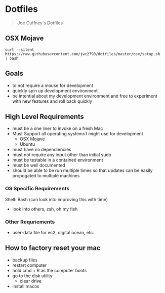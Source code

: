 # Dotfiles

> Joe Cuffney's Dotfiles

## OSX Mojave

```
curl --silent https://raw.githubusercontent.com/jwc2790/dotfiles/master/osx/setup.sh | bash
```

## Goals

- to not require a mouse for development 
- quickly spin up development environment
- be intential about my development environment and free to experiment with new features and roll back quickly

## High Level Requirements

- must be a one liner to invoke on a fresh Mac
- Must Support all operating systems I might use for development
  - OSX Mojave
  - Ubuntu
- must have no dependiencies
- must not require any input other than initial sudo
- must be testable in a contained environment
- must be well documented
- should be able to be run multiple times so that updates can be easily propogated to multiple machines

### OS Specific Requirements

Shell: Bash (can look into improving this with time)
  - look into others, zsh, oh my fish

### Other Requriements

- user-data file for ec2, digital ocean, etc.

## How to factory reset your mac

- backup files
- restart computer
- hold cmd + R as the computer boots
- go to the disk utility
  - clear drive
- install macos
